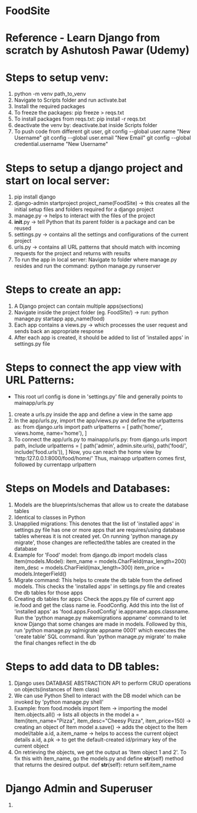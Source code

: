 # FoodSite
# Reference - Learn Django from scratch by Ashutosh Pawar (Udemy)

# Steps to setup venv:
1. python -m venv path_to_venv
2. Navigate to Scripts folder and run activate.bat
3. Install the required packages
4. To freeze the packages: pip freeze > reqs.txt
5. To install packages from reqs.txt: pip install -r reqs.txt
6. deactivate the venv by: deactivate.bat inside Scripts folder
7. To push code from different git user, 
    git config --global user.name "New Username"
    git config --global user.email "New Email"
    git config --global credential.username "New Username"

# Steps to setup a django project and start on local server:
1.  pip install django
2. django-admin startproject project_name(FoodSite) -> this creates all the initial setup files and folders required for a django project
3. manage.py -> helps to interact with the files of the project
4. __init__.py -> tell Python that its parent folder is a package and can be reused
5. settings.py -> contains all the settings and configurations of the current project
6. urls.py -> contains all URL patterns that should match with incoming requests for the project and returns with results
7. To run the app in local server: Navigate to folder where manage.py resides and run the command: python manage.py runserver

# Steps to create an app:
1. A Django project can contain multiple apps(sections)
2. Navigate inside the project folder (eg. FoodSite/) -> run: python manage.py startapp app_name(food)
3. Each app contains a views.py -> which processes the user request and sends back an appropriate response
4. After each app is created, it should be added to list of 'installed apps' in settings.py file

# Steps to connect the app view with URL Patterns:
* This root url config is done in 'settings.py' file and generally points to mainapp/urls.py
1. create a urls.py inside the app and define a view in the same app
2. In the app/urls.py, import the app/views.py and define the urlpatterns as:
    from django.urls import path
    urlpatterns = [
        path('home/', views.home, name='home'),
        ]
3. To connect the app/urls.py to mainapp/urls.py:
    from django.urls import path, include
    urlpatterns = [
        path('admin', admin.site.urls),
        path('food/', include('food.urls')),
    ]
    Now, you can reach the home view by 'http:127.0.0.1:8000/food/home/'
    Thus, mainapp urlpattern comes first, followed by currentapp urlpattern

# Steps on Models and Databases:
1. Models are the blueprints/schemas that allow us to create the database tables
2. Identical to classes in Python
3. Unapplied migrations: This denotes that the list of 'installed apps' in settings.py file has one or more apps that are requires/using database tables whereas it is not created yet. On running 'python manage.py migrate', those changes are reflected/the tables are created in the database
4. Example for 'Food' model:
    from django.db import models
    class Item(models.Model):
        item_name = models.CharField(max_length=200)
        item_desc = models.CharField(max_length=300)
        item_price = models.IntegerField()
5. Migrate command: This helps to create the db table from the defined models. This checks the 'installed apps' in settings.py file and creates the db tables for those apps
6. Creating db tables for apps: Check the apps.py file of current app ie.food and get the class name ie. FoodConfig. Add this into the list of 'installed apps' as 'food.apps.FoodConfig' ie.appname.apps.classname. Run the 'python manage.py makemigrations appname' command to let know Django that some changes are made in models. Followed by this, run 'python manage.py sqlmigrate appname 0001' which executes the 'create table' SQL command. Run 'python manage.py migrate' to make the final changes reflect in the db

# Steps to add data to DB tables:
1. Django uses DATABASE ABSTRACTION API to perform CRUD operations on objects(instances of Item class)
2. We can use Python Shell to interact with the DB model which can be invoked by 'python manage.py shell'
3. Example:
    from food.models import Item -> importing the model
    Item.objects.all() -> lists all objects in the model
    a = Item(item_name="Pizza", item_desc="Cheesy Pizza", item_price=150) -> creating an object of Item model
    a.save() -> adds the object to the Item model/table
    a.id, a.item_name -> helps to access the current object details
    a.id, a.pk -> to get the default-created id/primary key of the current object
4. On retrieving the objects, we get the output as 'Item object 1 and 2'. To fix this with item_name, go the models.py and define __str__(self) method that returns the desired output.
    def __str__(self):
        return self.item_name

# Django Admin and Superuser
1. 
